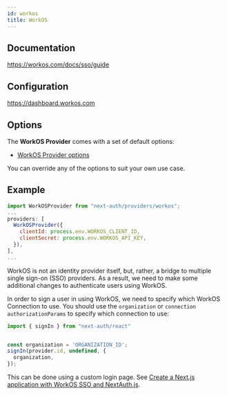 ```yaml
---
id: workos
title: WorkOS
---
```


## Documentation

https://workos.com/docs/sso/guide

## Configuration

https://dashboard.workos.com

## Options

The **WorkOS Provider** comes with a set of default options:

- [WorkOS Provider options](https://github.com/nextauthjs/next-auth/blob/v4/packages/next-auth/src/providers/workos.ts)

You can override any of the options to suit your own use case.

## Example

```js
import WorkOSProvider from "next-auth/providers/workos";
...
providers: [
  WorkOSProvider({
    clientId: process.env.WORKOS_CLIENT_ID,
    clientSecret: process.env.WORKOS_API_KEY,
  }),
],
...
```

WorkOS is not an identity provider itself, but, rather, a bridge to multiple single sign-on (SSO) providers. As a result, we need to make some additional changes to authenticate users using WorkOS.

In order to sign a user in using WorkOS, we need to specify which WorkOS Connection to use. You should use the `organization` or `connection` `authorizationParams` to specify which connection to use:

```js
import { signIn } from "next-auth/react"


const organization = 'ORGANIZATION_ID';
signIn(provider.id, undefined, {
  organization,
});
```

This can be done using a custom login page. See [Create a Next.js application with WorkOS SSO and NextAuth.js](https://workos.com/docs/integrations/next-auth/6-creating-a-custom-login-page).
